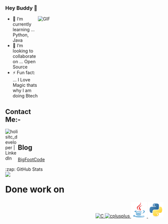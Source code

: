 ### Hey Buddy 👋

 <img align="right" alt="GIF" src="https://github.com/m0hit-kumar/m0hit-kumar/blob/main/coder.gif?raw=false" width="400" height="320" />



<!-- - 🔭 I’m currently working on ... GUI (in QT) -->
- 🌱 I’m currently learning ...  Python, Java
- 👯 I’m looking to collaborate on ... Open Source
- ⚡ Fun fact: ... I Love Magic thats why I am doing Btech


## Contact Me:-
[<img align="left" alt="holisitc_developer | LinkedIn" width="40" src="https://cdn.jsdelivr.net/npm/simple-icons@v3/icons/linkedin.svg" />](www.linkedin.com/in/abhishek-kumar-a55542216/)
<br>

## Blog
[BigFootCode](https://www.bigfootcode.ga/)


<!--  <br> -->
 <summary>:zap: GitHub Stats</summary>
<img align="left" src="https://github-readme-stats.vercel.app/api?username=abhishekkumar11724&&show_icons=true&title_color=ffffff&icon_color=bb2acf&text_color=daf7dc&bg_color=151515">


# Done work on

<h3 align="right"></h3>
<p align="right"> 
<a href="https://www.geeksforgeeks.org/c-programming-language/" tarret="_blank">
<img src="https://upload.wikimedia.org/wikipedia/commons/thumb/1/18/C_Programming_Language.svg/800px-C_Programming_Language.svg.png" alt="C" width="50" height="50"/>
 </a>
<!-- <a href="https://getbootstrap.com" target="_blank">
<img src="https://raw.githubusercontent.com/devicons/devicon/master/icons/bootstrap/bootstrap-plain-wordmark.svg" alt="bootstrap" width="40" height="40"/> 
</a> -->
<a href="https://www.w3schools.com/cpp/" target="_blank"> 
<img src="https://upload.wikimedia.org/wikipedia/commons/thumb/1/18/ISO_C%2B%2B_Logo.svg/1200px-ISO_C%2B%2B_Logo.svg.png" alt="cplusplus" width="50" height="50"/>
</a>
<!-- <a href="https://www.w3schools.com/css/" target="_blank">
<img src="https://raw.githubusercontent.com/devicons/devicon/master/icons/css3/css3-original-wordmark.svg" alt="css3" width="40" height="40"/>
</a> -->
<!-- <a href="https://dart.dev" target="_blank">
<img src="https://www.vectorlogo.zone/logos/dartlang/dartlang-icon.svg" alt="dart" width="40" height="40"/>
</a> -->
<!-- <a href="https://www.figma.com/" target="_blank">
<img src="https://www.vectorlogo.zone/logos/figma/figma-icon.svg" alt="figma" width="40" height="40"/>
</a> -->
<!-- <a href="https://flutter.dev" target="_blank">
<img src="https://www.vectorlogo.zone/logos/flutterio/flutterio-icon.svg" alt="flutter" width="40" height="40"/>
</a> -->
<!-- <a href="https://www.w3.org/html/" target="_blank">
<img src="https://raw.githubusercontent.com/devicons/devicon/master/icons/html5/html5-original-wordmark.svg" alt="html5" width="40" height="40"/>
</a> -->
<a href="https://ionicframework.com" target="_blank">
<img src="https://raw.githubusercontent.com/devicons/devicon/master/icons/java/java-original.svg" alt="java" width="50" height="50"/>
</a>
<!-- <a href="https://opencv.org/" target="_blank">
<img src="https://www.vectorlogo.zone/logos/opencv/opencv-icon.svg" alt="opencv" width="40" height="40"/>
</a> -->
<a href="https://www.python.org" target="_blank">
<img src="https://raw.githubusercontent.com/devicons/devicon/master/icons/python/python-original.svg" alt="python" width="50" height="50"/>
</a>
<!-- <a href="https://scikit-learn.org/" target="_blank">
<img src="https://upload.wikimedia.org/wikipedia/commons/0/05/Scikit_learn_logo_small.svg" alt="scikit_learn" width="40" height="40"/>
</a> -->
<!-- <a href="https://unity.com/" target="_blank">
<img src="https://www.vectorlogo.zone/logos/unity3d/unity3d-icon.svg" alt="unity" width="40" height="40"/>
</a> -->
</p>
